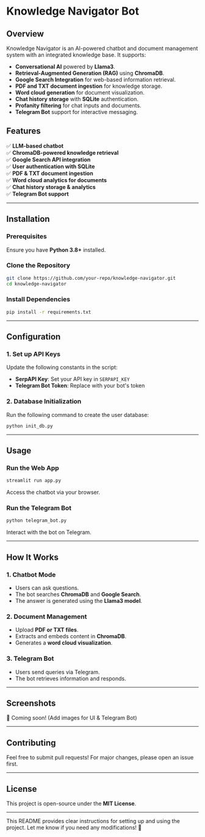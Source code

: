 # **Knowledge Navigator Bot**

## **Overview**
Knowledge Navigator is an AI-powered chatbot and document management system with an integrated knowledge base. It supports:
- **Conversational AI** powered by **Llama3**.
- **Retrieval-Augmented Generation (RAG)** using **ChromaDB**.
- **Google Search Integration** for web-based information retrieval.
- **PDF and TXT document ingestion** for knowledge storage.
- **Word cloud generation** for document visualization.
- **Chat history storage** with **SQLite** authentication.
- **Profanity filtering** for chat inputs and documents.
- **Telegram Bot** support for interactive messaging.

## **Features**
✅ **LLM-based chatbot**  
✅ **ChromaDB-powered knowledge retrieval**  
✅ **Google Search API integration**  
✅ **User authentication with SQLite**  
✅ **PDF & TXT document ingestion**  
✅ **Word cloud analytics for documents**  
✅ **Chat history storage & analytics**  
✅ **Telegram Bot support**  

---

## **Installation**
### **Prerequisites**
Ensure you have **Python 3.8+** installed.

### **Clone the Repository**
```bash
git clone https://github.com/your-repo/knowledge-navigator.git
cd knowledge-navigator
```

### **Install Dependencies**
```bash
pip install -r requirements.txt
```

---

## **Configuration**
### **1. Set up API Keys**
Update the following constants in the script:
- **SerpAPI Key**: Set your API key in `SERPAPI_KEY`
- **Telegram Bot Token**: Replace with your bot's token

### **2. Database Initialization**
Run the following command to create the user database:
```bash
python init_db.py
```

---

## **Usage**
### **Run the Web App**
```bash
streamlit run app.py
```
Access the chatbot via your browser.

### **Run the Telegram Bot**
```bash
python telegram_bot.py
```
Interact with the bot on Telegram.

---

## **How It Works**
### **1. Chatbot Mode**
- Users can ask questions.
- The bot searches **ChromaDB** and **Google Search**.
- The answer is generated using the **Llama3 model**.

### **2. Document Management**
- Upload **PDF or TXT files**.
- Extracts and embeds content in **ChromaDB**.
- Generates a **word cloud visualization**.

### **3. Telegram Bot**
- Users send queries via Telegram.
- The bot retrieves information and responds.

---

## **Screenshots**
🚀 Coming soon! (Add images for UI & Telegram Bot)

---

## **Contributing**
Feel free to submit pull requests! For major changes, please open an issue first.

---

## **License**
This project is open-source under the **MIT License**.

---

This README provides clear instructions for setting up and using the project. Let me know if you need any modifications! 🚀
